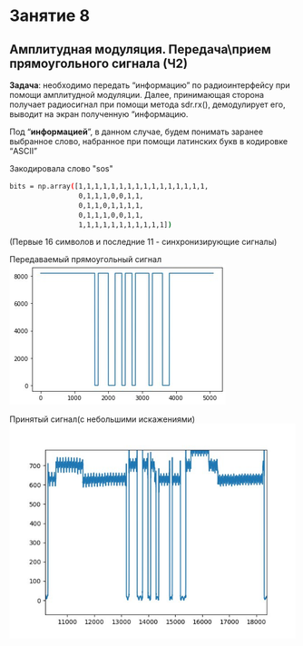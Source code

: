 # Занятие 8
## Амплитудная модуляция. Передача\прием прямоугольного сигнала (Ч2)

**Задача**: необходимо передать “информацию” по радиоинтерфейсу при помощи амплитудной модуляции. Далее, принимающая сторона получает радиосигнал при помощи метода sdr.rx(), демодулирует его, выводит на экран полученную “информацию. 

Под “**информацией**”, в данном случае, будем понимать заранее выбранное слово, набранное при помощи латинских букв в кодировке “ASCII”

Закодировала слово "sos"

```sh
bits = np.array([1,1,1,1,1,1,1,1,1,1,1,1,1,1,1,1,   
                 0,1,1,1,0,0,1,1,   
                 0,1,1,0,1,1,1,1,   
                 0,1,1,1,0,0,1,1,  
                 1,1,1,1,1,1,1,1,1,1,1]) 
```
(Первые 16 символов и последние 11 - синхронизирующие сигналы)

Передаваемый прямоугольный сигнал
![](https://github.com/MargQ/sdr_curse/blob/master/8_Lesson/Screenshots/tx_sig.jpeg)

Принятый сигнал(с небольшими искажениями)
![](https://github.com/MargQ/sdr_curse/blob/master/8_Lesson/Screenshots/rx_sig.jpeg)